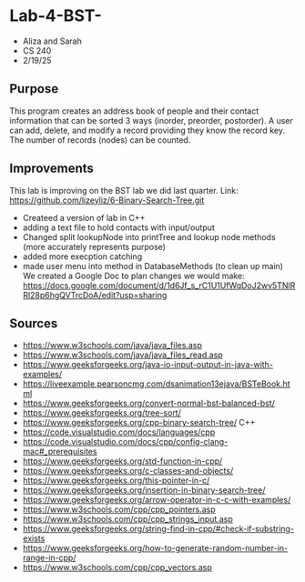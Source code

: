 # Lab-4-BST-
- Aliza and Sarah
- CS 240
- 2/19/25
## Purpose
This program creates an address book of people and their contact information that can be sorted 3 ways (inorder, preorder, postorder). A user can add, delete, and modify a record providing they know the record key. The number of records (nodes) can be counted.
## Improvements
This lab is improving on the BST lab we did last quarter. Link: https://github.com/lizeyliz/6-Binary-Search-Tree.git
- Createed a version of lab in C++
- adding a text file to hold contacts with input/output
- Changed split lookupNode into printTree and lookup node methods (more accurately represents purpose)
- added more execption catching
- made user menu into method in DatabaseMethods (to clean up main)
We created a Google Doc to plan changes we would make: https://docs.google.com/document/d/1d6Jf_s_rC1U1UfWqDoJ2wv5TNlRRl28p6hgQVTrcDoA/edit?usp=sharing

## Sources 
- https://www.w3schools.com/java/java_files.asp
- https://www.w3schools.com/java/java_files_read.asp
- https://www.geeksforgeeks.org/java-io-input-output-in-java-with-examples/
- https://liveexample.pearsoncmg.com/dsanimation13ejava/BSTeBook.html 
- https://www.geeksforgeeks.org/convert-normal-bst-balanced-bst/
- https://www.geeksforgeeks.org/tree-sort/
- https://www.geeksforgeeks.org/cpp-binary-search-tree/ 
C++
- https://code.visualstudio.com/docs/languages/cpp
- https://code.visualstudio.com/docs/cpp/config-clang-mac#_prerequisites 
- https://www.geeksforgeeks.org/std-function-in-cpp/
- https://www.geeksforgeeks.org/c-classes-and-objects/
- https://www.geeksforgeeks.org/this-pointer-in-c/ 
- https://www.geeksforgeeks.org/insertion-in-binary-search-tree/
- https://www.geeksforgeeks.org/arrow-operator-in-c-c-with-examples/
- https://www.w3schools.com/cpp/cpp_pointers.asp 
- https://www.w3schools.com/cpp/cpp_strings_input.asp
- https://www.geeksforgeeks.org/string-find-in-cpp/#check-if-substring-exists 
- https://www.geeksforgeeks.org/how-to-generate-random-number-in-range-in-cpp/ 
- https://www.w3schools.com/cpp/cpp_vectors.asp
